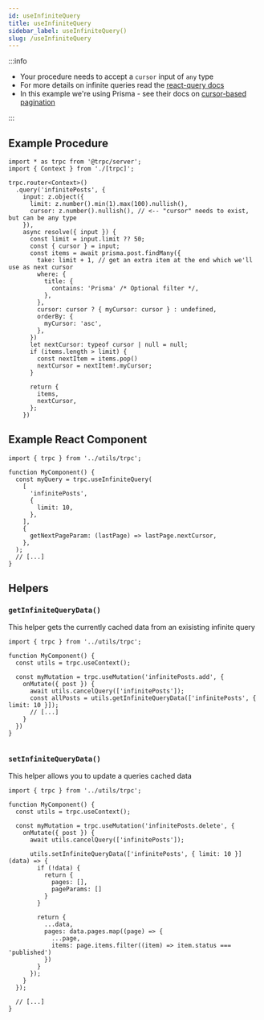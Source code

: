 ```yaml
---
id: useInfiniteQuery
title: useInfiniteQuery
sidebar_label: useInfiniteQuery()
slug: /useInfiniteQuery
---
```


:::info

- Your procedure needs to accept a `cursor` input of `any` type
- For more details on infinite queries read the [react-query docs](https://react-query.tanstack.com/reference/useInfiniteQuery)
- In this example we're using Prisma - see their docs on [cursor-based pagination](https://www.prisma.io/docs/concepts/components/prisma-client/pagination#cursor-based-pagination)

:::



## Example Procedure

```tsx
import * as trpc from '@trpc/server';
import { Context } from './[trpc]';

trpc.router<Context>()
  .query('infinitePosts', {
    input: z.object({
      limit: z.number().min(1).max(100).nullish(),
      cursor: z.number().nullish(), // <-- "cursor" needs to exist, but can be any type
    }),
    async resolve({ input }) {
      const limit = input.limit ?? 50;
      const { cursor } = input;
      const items = await prisma.post.findMany({
        take: limit + 1, // get an extra item at the end which we'll use as next cursor
        where: {
          title: {
            contains: 'Prisma' /* Optional filter */,
          },
        },
        cursor: cursor ? { myCursor: cursor } : undefined,
        orderBy: {
          myCursor: 'asc',
        },
      })
      let nextCursor: typeof cursor | null = null;
      if (items.length > limit) {
        const nextItem = items.pop()
        nextCursor = nextItem!.myCursor;
      }

      return {
        items,
        nextCursor,
      };
    })
```


## Example React Component

```tsx
import { trpc } from '../utils/trpc';

function MyComponent() {
  const myQuery = trpc.useInfiniteQuery(
    [
      'infinitePosts',
      {
        limit: 10,
      },
    ],
    {
      getNextPageParam: (lastPage) => lastPage.nextCursor,
    },
  );
  // [...]
}

```

## Helpers

### `getInfiniteQueryData()`

This helper gets the currently cached data from an exisisting infinite query

```tsx
import { trpc } from '../utils/trpc';

function MyComponent() {
  const utils = trpc.useContext();

  const myMutation = trpc.useMutation('infinitePosts.add', {
    onMutate({ post }) {
      await utils.cancelQuery(['infinitePosts']);
      const allPosts = utils.getInfiniteQueryData(['infinitePosts', { limit: 10 }]);
      // [...]
    }
  })
}


```

### `setInfiniteQueryData()`

This helper allows you to update a queries cached data

```tsx
import { trpc } from '../utils/trpc';

function MyComponent() {
  const utils = trpc.useContext();

  const myMutation = trpc.useMutation('infinitePosts.delete', {
    onMutate({ post }) {
      await utils.cancelQuery(['infinitePosts']);

      utils.setInfiniteQueryData(['infinitePosts', { limit: 10 }] (data) => {
        if (!data) {
          return {
            pages: [],
            pageParams: []
          }
        }

        return {
          ...data,
          pages: data.pages.map((page) => {
            ...page,
            items: page.items.filter((item) => item.status === 'published')
          })
        }
      });
    }
  });

  // [...]
}


```
